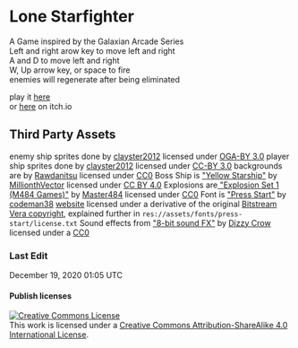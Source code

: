# Lone Starfighter
A Game inspired by the Galaxian Arcade Series<br>
Left and right arow key to move left and right<br>
A and D to move left and right<br>
W, Up arrow key, or space to fire<br>
enemies will regenerate after being eliminated<br>

play it [here](http://chriskellum.me/LoneStarfighter/) <br>
or [here](https://baking-bard.itch.io/lone-starfighter) on itch.io

## Third Party Assets
enemy ship sprites done by [clayster2012](https://opengameart.org/users/clayster2012) licensed under [OGA-BY 3.0](https://static.opengameart.org/OGA-BY-3.0.txt)
player ship sprites done by [clayster2012](https://opengameart.org/users/clayster2012) licensed under [CC-BY 3.0](https://creativecommons.org/licenses/by/3.0/)
backgrounds are by [Rawdanitsu](https://opengameart.org/users/rawdanitsu) licensed under [CC0](https://creativecommons.org/publicdomain/zero/1.0/)
Boss Ship is ["Yellow Starship"](https://opengameart.org/content/yellow-starship) by [MillionthVector](http://millionthvector.blogspot.de) licensed under [CC BY 4.0](https://creativecommons.org/licenses/by/4.0/)
Explosions are[ "Explosion Set 1 (M484 Games)"](https://opengameart.org/content/explosion-set-1-m484-games) by [Master484]( http://m484games.ucoz.com/) licensed under [CC0](https://creativecommons.org/publicdomain/zero/1.0/)
Font is ["Press Start"](https://www.1001fonts.com/press-start-font.html) by [codeman38](cody@zone38.net) [website](http://www.zone38.net/) licensed under a derivative of the original [Bitstream Vera copyright](https://www.gnome.org/fonts/#copyright), explained further in ```res://assets/fonts/press-start/license.txt```
Sound effects from ["8-bit sound FX"](https://opengameart.org/content/8-bit-sound-fx) by [Dizzy Crow](https://opengameart.org/users/dizzy-crow) licensed under a [CC0](https://creativecommons.org/publicdomain/zero/1.0/)

### Last Edit
 December 19, 2020 01:05 UTC

#### Publish licenses
<a rel="license" href="http://creativecommons.org/licenses/by-sa/4.0/"><img alt="Creative Commons License" style="border-width:0" src="https://i.creativecommons.org/l/by-sa/4.0/88x31.png" /></a><br />This work is licensed under a <a rel="license" href="http://creativecommons.org/licenses/by-sa/4.0/">Creative Commons Attribution-ShareAlike 4.0 International License</a>.
